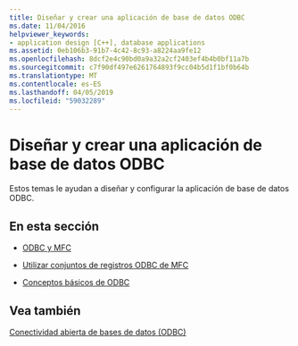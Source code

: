 ```yaml
---
title: Diseñar y crear una aplicación de base de datos ODBC
ms.date: 11/04/2016
helpviewer_keywords:
- application design [C++], database applications
ms.assetid: 0eb106b3-91b7-4c42-8c93-a8224aa9fe12
ms.openlocfilehash: 8dcf2e4c90bd0a9a32a2cf2403ef4b4b0bf11a7b
ms.sourcegitcommit: c7f90df497e6261764893f9cc04b5d1f1bf0b64b
ms.translationtype: MT
ms.contentlocale: es-ES
ms.lasthandoff: 04/05/2019
ms.locfileid: "59032289"
---
```

# <a name="design-and-create-an-odbc-database-application"></a>Diseñar y crear una aplicación de base de datos ODBC

Estos temas le ayudan a diseñar y configurar la aplicación de base de datos ODBC.

## <a name="in-this-section"></a>En esta sección

- [ODBC y MFC](../../data/odbc/odbc-and-mfc.md)

- [Utilizar conjuntos de registros ODBC de MFC](../../data/odbc/use-mfc-odbc-recordsets.md)

- [Conceptos básicos de ODBC](../../data/odbc/odbc-basics.md)


## <a name="see-also"></a>Vea también

[Conectividad abierta de bases de datos (ODBC)](../../data/odbc/open-database-connectivity-odbc.md)